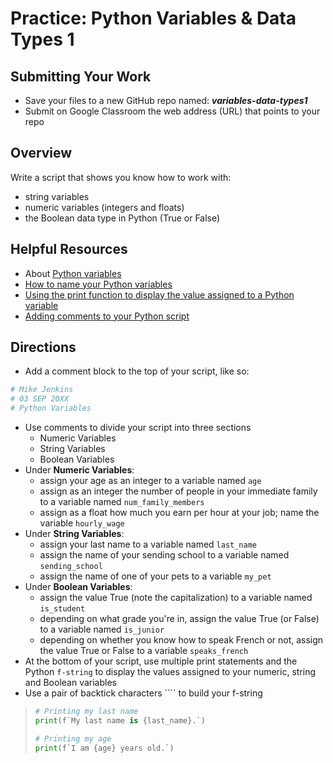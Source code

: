 ﻿# Practice: Python Variables & Data Types 1

## Submitting Your Work
 - Save your files to a new GitHub repo named: ***variables-data-types1***
 - Submit on Google Classroom the web address (URL) that points to your repo 

## Overview

Write a script that shows you know how to work with:
 - string variables
 - numeric variables (integers and floats)
 - the Boolean data type in Python (True or False)

## Helpful Resources

 - About [Python variables](https://www.w3schools.com/python/python_variables.asp)
 - [How to name your Python variables](https://www.w3schools.com/python/python_variables_names.asp)
 - [Using the print function to display the value assigned to a Python variable](https://www.w3schools.com/python/python_variables_output.asp)
 - [Adding comments to your Python script](https://www.w3schools.com/python/python_comments.asp)
 
## Directions

 - Add a comment block to the top of your script, like so:
 ```python
# Mike Jenkins
# 03 SEP 20XX
# Python Variables
```
- Use comments to divide your script into three sections
   - Numeric Variables
   - String Variables
   - Boolean Variables
- Under **Numeric Variables**:
  -  assign your age as an integer to a variable named `age`
  -  assign as an integer the number of people in your immediate family to a variable named `num_family_members`
  -  assign as a float how much you earn per hour at your job; name the variable `hourly_wage`
- Under **String Variables**:
  -  assign your last name to a variable named `last_name`
  -  assign the name of your sending school to a variable named `sending_school`
  -  assign the name of one of your pets to a variable `my_pet`
- Under **Boolean Variables**:
  -  assign the value True (note the capitalization) to a variable named `is_student`
  -  depending on what grade you're in, assign the value True (or False) to a variable named `is_junior`
  -  depending on whether you know how to speak French or not, assign the value True or False to a variable `speaks_french`
-  At the bottom of your script, use multiple print statements and the Python ```f-string``` to display the values assigned to your numeric, string and Boolean variables
-  Use a pair of backtick characters \```\` to build your f-string

> ```python
> # Printing my last name
> print(f`My last name is {last_name}.`)
>
> # Printing my age
> print(f`I am {age} years old.`)


